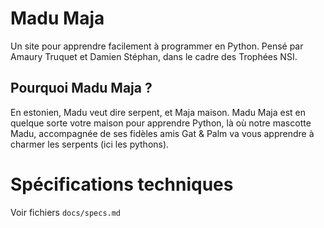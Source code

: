 # Madu Maja
Un site pour apprendre facilement à programmer en Python. Pensé par Amaury Truquet et Damien Stéphan, dans le cadre des Trophées NSI.

## Pourquoi Madu Maja ?
En estonien, Madu veut dire serpent, et Maja maison. Madu Maja est en quelque sorte votre maison pour apprendre Python, là où notre mascotte Madu, accompagnée de ses fidèles amis Gat & Palm va vous apprendre à charmer les serpents (ici les pythons).

# Spécifications techniques
Voir fichiers `docs/specs.md`